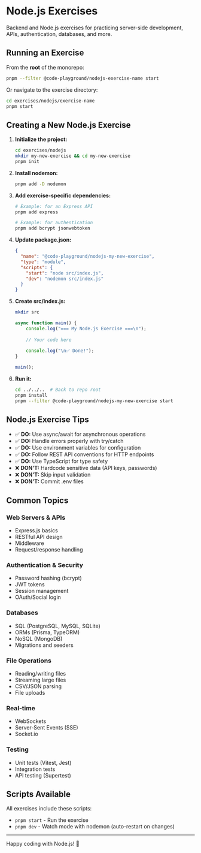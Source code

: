 # Node.js Exercises

Backend and Node.js exercises for practicing server-side development, APIs, authentication, databases, and more.

## Running an Exercise

From the **root** of the monorepo:
```bash
pnpm --filter @code-playground/nodejs-exercise-name start
```

Or navigate to the exercise directory:
```bash
cd exercises/nodejs/exercise-name
pnpm start
```

## Creating a New Node.js Exercise

1. **Initialize the project:**
   ```bash
   cd exercises/nodejs
   mkdir my-new-exercise && cd my-new-exercise
   pnpm init
   ```

2. **Install nodemon:**
   ```bash
   pnpm add -D nodemon
   ```

3. **Add exercise-specific dependencies:**
   ```bash
   # Example: for an Express API
   pnpm add express
   
   # Example: for authentication
   pnpm add bcrypt jsonwebtoken
   ```

4. **Update package.json:**
   ```json
   {
     "name": "@code-playground/nodejs-my-new-exercise",
     "type": "module",
     "scripts": {
       "start": "node src/index.js",
       "dev": "nodemon src/index.js"
     }
   }
   ```

5. **Create src/index.js:**
   ```bash
   mkdir src
   ```
   
   ```javascript
   async function main() {
       console.log("=== My Node.js Exercise ===\n");
       
       // Your code here
       
       console.log("\n✅ Done!");
   }

   main();
   ```

6. **Run it:**
   ```bash
   cd ../../..  # Back to repo root
   pnpm install
   pnpm --filter @code-playground/nodejs-my-new-exercise start
   ```

## Node.js Exercise Tips

- ✅ **DO:** Use async/await for asynchronous operations
- ✅ **DO:** Handle errors properly with try/catch
- ✅ **DO:** Use environment variables for configuration
- ✅ **DO:** Follow REST API conventions for HTTP endpoints
- ✅ **DO:** Use TypeScript for type safety
- ❌ **DON'T:** Hardcode sensitive data (API keys, passwords)
- ❌ **DON'T:** Skip input validation
- ❌ **DON'T:** Commit .env files

## Common Topics

### Web Servers & APIs
- Express.js basics
- RESTful API design
- Middleware
- Request/response handling

### Authentication & Security
- Password hashing (bcrypt)
- JWT tokens
- Session management
- OAuth/Social login

### Databases
- SQL (PostgreSQL, MySQL, SQLite)
- ORMs (Prisma, TypeORM)
- NoSQL (MongoDB)
- Migrations and seeders

### File Operations
- Reading/writing files
- Streaming large files
- CSV/JSON parsing
- File uploads

### Real-time
- WebSockets
- Server-Sent Events (SSE)
- Socket.io

### Testing
- Unit tests (Vitest, Jest)
- Integration tests
- API testing (Supertest)

## Scripts Available

All exercises include these scripts:

- `pnpm start` - Run the exercise
- `pnpm dev` - Watch mode with nodemon (auto-restart on changes)

---

Happy coding with Node.js! 🚀

